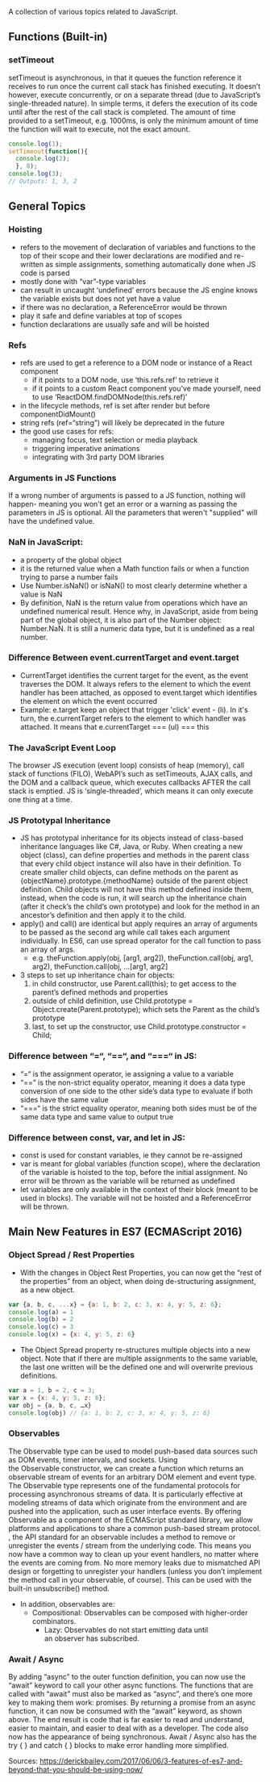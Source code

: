 A collection of various topics related to JavaScript.

## Functions (Built-in)

### setTimeout
setTimeout is asynchronous, in that it queues the function reference it receives to run once the current call stack has finished executing. It doesn’t however, execute concurrently, or on a separate thread (due to JavaScript’s single-threaded nature). In simple terms, it defers the execution of its code until after the rest of the call stack is completed. The amount of time provided to a setTimeout, e.g. 1000ms, is only the minimum amount of time the function will wait to execute, not the exact amount.
```javascript
console.log(1);
setTimeout(function(){
  console.log(2);
  }, 0);
console.log(3);
// Outputs: 1, 3, 2
```


## General Topics

### Hoisting
- refers to the movement of declaration of variables and functions to the top of their scope and their lower declarations are modified and re-written as simple assignments, something automatically done when JS code is parsed
- mostly done with “var”-type variables
- can result in uncaught ‘undefined’ errors because the JS engine knows the variable exists but does not yet have a value
- if there was no declaration, a ReferenceError would be thrown
- play it safe and define variables at top of scopes
- function declarations are usually safe and will be hoisted

### Refs
- refs are used to get a reference to a DOM node or instance of a React component
  - if it points to a DOM node, use ‘this.refs.ref’ to retrieve it
  - if it points to a custom React component you’ve made yourself, need to use ‘ReactDOM.findDOMNode(this.refs.ref)’
- in the lifecycle methods, ref is set after render but before componentDidMount()
- string refs (ref=“string”) will likely be deprecated in the future
- the good use cases for refs:
  - managing focus, text selection or media playback
  - triggering imperative animations
  - integrating with 3rd party DOM libraries

### Arguments in JS Functions
If a wrong number of arguments is passed to a JS function, nothing will happen- meaning you won't get an error or a warning as passing the parameters in JS is optional. All the parameters that weren't "supplied" will have the undefined value.

### NaN in JavaScript:
- a property of the global object
- it is the returned value when a Math function fails or when a function trying to parse a number fails
- Use Number.isNaN() or isNaN() to most clearly determine whether a value is NaN
- By definition, NaN is the return value from operations which have an undefined numerical result. Hence why, in JavaScript, aside from being part of the global object, it is also part of the Number object: Number.NaN. It is still a numeric data type, but it is undefined as a real number.

### Difference Between event.currentTarget and event.target
- CurrentTarget identifies the current target for the event, as the event traverses the DOM. It always refers to the element to which the event handler has been attached, as opposed to event.target which identifies the element on which the event occurred
- Example: e.target keep an object that trigger 'click' event - (li). In it's turn, the e.currentTarget refers to the element to which handler was attached. It means that e.currentTarget === (ul) === this

### The JavaScript Event Loop
The browser JS execution (event loop) consists of heap (memory), call stack of functions (FILO), WebAPI’s such as setTimeouts, AJAX calls, and the DOM and a callback queue, which executes callbacks AFTER the call stack is emptied. JS is ‘single-threaded’, which means it can only execute one thing at a time.

### JS Prototypal Inheritance
- JS has prototypal inheritance for its objects instead of class-based inheritance languages like C#, Java, or Ruby. When creating a new object (class), can define properties and methods in the parent class that every child object instance will also have in their definition. To create smaller child objects, can define methods on the parent as {objectName}.prototype.{methodName} outside of the parent object definition. Child objects will not have this method defined inside them, instead, when the code is run, it will search up the inheritance chain (after it check’s the child’s own prototype) and look for the method in an ancestor’s definition and then apply it to the child.
- apply() and call() are identical but apply requires an array of arguments to be passed as the second arg while call takes each argument individually. In ES6, can use spread operator for the call function to pass an array of args.
  - e.g. theFunction.apply(obj, [arg1, arg2]), theFunction.call(obj, arg1, arg2), theFunction.call(obj, …[arg1, arg2]
- 3 steps to set up inheritance chain for objects:
  1. in child constructor, use Parent.call(this); to get access to the parent’s defined methods and properties
  2. outside of child definition, use Child.prototype = Object.create(Parent.prototype); which sets the Parent as the child’s prototype
  3. last, to set up the constructor, use Child.prototype.constructor = Child;

### Difference between “=“, “==“, and “===“ in JS:
- “=“ is the assignment operator, ie assigning a value to a variable
- “==” is the non-strict equality operator, meaning it does a data type conversion of one side to the other side’s data type to evaluate if both sides have the same value
- “===“ is the strict equality operator, meaning both sides must be of the same data type and same value to output true

### Difference between const, var, and let in JS:
- const is used for constant variables, ie they cannot be re-assigned
- var is meant for global variables (function scope), where the declaration of the variable is hoisted to the top, before the initial assignment. No error will be thrown as the variable will be returned as undefined
- let variables are only available in the context of their block (meant to be used in blocks). The variable will not be hoisted and a ReferenceError will be thrown.


## Main New Features in ES7 (ECMAScript 2016)

### Object Spread / Rest Properties
- With the changes in Object Rest Properties, you can now get the “rest of the properties” from an object, when doing de-structuring assignment, as a new object.
```javascript
var {a, b, c, ...x} = {a: 1, b: 2, c: 3, x: 4, y: 5, z: 6};
console.log(a) = 1
console.log(b) = 2
console.log(c) = 3
console.log(x) = {x: 4, y: 5, z: 6}
```
- The Object Spread property re-structures multiple objects into a new object. Note that if there are multiple assignments to the same variable, the last one written will be the defined one and will overwrite previous definitions.
```javascript
var a = 1, b = 2, c = 3;
var x = {x: 4, y: 5, z: 6};
var obj = {a, b, c, …x}
console.log(obj) // {a: 1, b: 2, c: 3, x: 4, y: 5, z: 6}
```

### Observables
The Observable type can be used to model push-based data sources such as DOM events, timer intervals, and sockets. Using the Observable constructor, we can create a function which returns an observable stream of events for an arbitrary DOM element and event type. The Observable type represents one of the fundamental protocols for processing asynchronous streams of data. It is particularly effective at modeling streams of data which originate from the environment and are pushed into the application, such as user interface events. By offering Observable as a component of the ECMAScript standard library, we allow platforms and applications to share a common push-based stream protocol. , the API standard for an observable includes a method to remove or unregister the events / stream from the underlying code. This means you now have a common way to clean up your event handlers, no matter where the events are coming from. No more memory leaks due to mismatched API design or forgetting to unregister your handlers (unless you don’t implement the method call in your observable, of course). This can be used with the built-in unsubscribe() method.
- In addition, observables are:
  - Compositional: Observables can be composed with higher-order combinators.
	- Lazy: Observables do not start emitting data until an observer has subscribed.

### Await / Async
By adding “async” to the outer function definition, you can now use the “await” keyword to call your other async functions. The functions that are called with “await” must also be marked as “async”, and there’s one more key to making them work: promises. By returning a promise from an async function, it can now be consumed with the “await” keyword, as shown above. The end result is code that is far easier to read and understand, easier to maintain, and easier to deal with as a developer. The code also now has the appearance of being synchronous. Await / Async also has the try { } and catch { } blocks to make error handling more simplified.

Sources: https://derickbailey.com/2017/06/06/3-features-of-es7-and-beyond-that-you-should-be-using-now/
